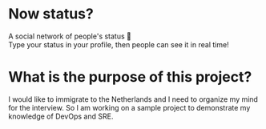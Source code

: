 # Now status?

A social network of people's status 👀  
Type your status in your profile, then people can see it in real time!


# What is the purpose of this project?

I would like to immigrate to the Netherlands and I need to organize my mind for the interview. So I am working on a sample project to demonstrate my knowledge of DevOps and SRE.
